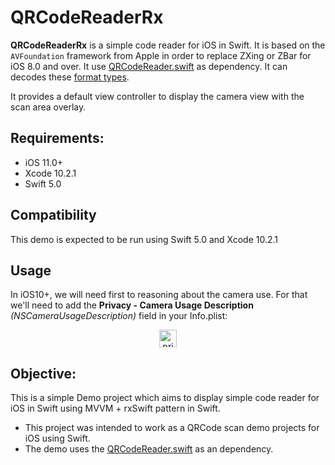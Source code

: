 # QRCodeReaderRx

**QRCodeReaderRx** is a simple code reader for iOS in Swift. It is based on the `AVFoundation` framework from Apple in order to replace ZXing or ZBar for iOS 8.0 and over. It use [QRCodeReader.swift](https://github.com/yannickl/QRCodeReader.swift) as dependency. It can decodes these [format types](https://developer.apple.com/library/ios/documentation/AVFoundation/Reference/AVMetadataMachineReadableCodeObject_Class/index.html#//apple_ref/doc/constant_group/Machine_Readable_Object_Types).

It provides a default view controller to display the camera view with the scan area overlay.

## Requirements:
* iOS 11.0+
* Xcode 10.2.1
* Swift 5.0

## Compatibility
This demo is expected to be run using Swift 5.0 and Xcode 10.2.1


## Usage

In iOS10+, we will need first to reasoning about the camera use. For that we'll need to add the **Privacy - Camera Usage Description** *(NSCameraUsageDescription)* field in your Info.plist:

<p align="center">
  <img alt="privacy - camera usage description" src="https://cloud.githubusercontent.com/assets/798235/19264826/bc25b8dc-8fa2-11e6-9c13-17926384ebd1.png" height="28">
</p>

## Objective:
This is a simple Demo project which aims to display simple code reader for iOS in Swift using MVVM + rxSwift pattern in Swift.
* This project was intended to work as a QRCode scan demo projects for iOS using Swift. 
* The demo uses the [QRCodeReader.swift](https://github.com/yannickl/QRCodeReader.swift) as an dependency.